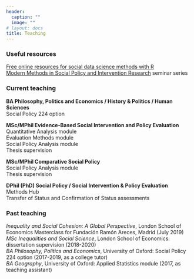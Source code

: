 ```yaml
---
header:
  caption: ""
  image: ""
# layout: docs
title: Teaching
---
```


### Useful resources

[Free online resources for social data science methods with R](../online-r-resources)     
[Modern Methods in Social Policy and Intervention Research](https://www.youtube.com/playlist?list=PLXr8G5YP2Gk1TYwAtBF90cHnaMcQwyret) seminar series

### Current teaching

**BA Philosophy, Politics and Economics / History & Politics / Human Sciences**   
Social Policy 224 option

**MSc/MPhil Evidence-Based Social Intervention and Policy Evaluation**    
Quantitative Analysis module    
Evaluation Methods module   
Social Policy Analysis module   
Thesis supervision    

**MSc/MPhil Comparative Social Policy**   
Social Policy Analysis module   
Thesis supervision

**DPhil (PhD) Social Policy / Social Intervention & Policy Evaluation**   
Methods Hub   
Transfer of Status and Confirmation of Status assessments

### Past teaching

*Inequality and Social Cohesion: A Global Perspective*, London School of Economics Masterclass  for Fundación Ramón Areces, Madrid (July 2019)    
*MSc Inequalities and Social Science*, London School of Economics: dissertation supervision (2018-2020)   
*BA Philosophy, Politics and Economics*, University of Oxford: Social Policy 224 option (2017-2019, as a college tutor)    
*BA Geography*, University of Oxford: Applied Statistics module (2017, as teaching assistant)
